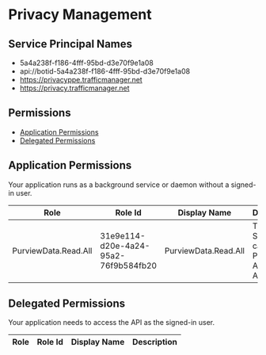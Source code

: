 # Privacy Management
## Service Principal Names
- 5a4a238f-f186-4fff-95bd-d3e70f9e1a08
- api://botid-5a4a238f-f186-4fff-95bd-d3e70f9e1a08
- https://privacyppe.trafficmanager.net
- https://privacy.trafficmanager.net

 ## Permissions
- [Application Permissions](#application-permissions)
- [Delegated Permissions](#delegated-permissions)

## Application Permissions
Your application runs as a background service or daemon without a signed-in user.

| Role | Role Id | Display Name | Description |
|---|---|---|---|
| PurviewData.Read.All | 31e9e114-d20e-4a24-95a2-76f9b584fb20 | PurviewData.Read.All | This allows Services to call Purview API's with App tokens |

## Delegated Permissions
Your application needs to access the API as the signed-in user. 

| Role | Role Id | Display Name | Description |
|---|---|---|---|

